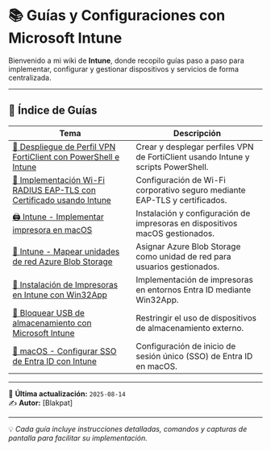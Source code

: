 # 📚 Guías y Configuraciones con Microsoft Intune

Bienvenido a mi wiki de **Intune**, donde recopilo guías paso a paso para implementar, configurar y gestionar dispositivos y servicios de forma centralizada.

---

## 📑 Índice de Guías

| Tema | Descripción |
|------|-------------|
| [📡 Despliegue de Perfil VPN FortiClient con PowerShell e Intune](Despliegue-de-Perfil-VPN-Forticlient-con-PowerShell-e-Intune) | Crear y desplegar perfiles VPN de FortiClient usando Intune y scripts PowerShell. |
| [📶 Implementación Wi-Fi RADIUS EAP-TLS con Certificado usando Intune](Implementación-Wi-Fi-RADIUS-EAP-TLS-con-Certificado-usando-Intune) | Configuración de Wi-Fi corporativo seguro mediante EAP-TLS y certificados. |
| [🖨 Intune - Implementar impresora en macOS](Intune-implementar-impresora-en-macOS-con-Intune) | Instalación y configuración de impresoras en dispositivos macOS gestionados. |
| [📂 Intune - Mapear unidades de red Azure Blob Storage](Intune-Mapear-unidades-de-red-Azure-Blob-Storage) | Asignar Azure Blob Storage como unidad de red para usuarios gestionados. |
| [📄 Instalación de Impresoras en Intune con Win32App](Instalación-de-Impresoras-en-Intune-con-Win32App-en-entornos-Entra-ID) | Implementación de impresoras en entornos Entra ID mediante Win32App. |
| [🔐 Bloquear USB de almacenamiento con Microsoft Intune](Bloquear-USB-de-Almacenamiento-con-Microsoft-Intune) | Restringir el uso de dispositivos de almacenamiento externo. |
| [🔑 macOS - Configurar SSO de Entra ID con Intune](MACOS-Configurar-la-sincronización-de-contraseñas-SSO-de-la-plataforma-Entra-ID-con-Intune) | Configuración de inicio de sesión único (SSO) de Entra ID en macOS. |

---

📅 **Última actualización:** `2025-08-14`  
✍️ **Autor:** [Blakpat]  

---
💡 *Cada guía incluye instrucciones detalladas, comandos y capturas de pantalla para facilitar su implementación.*

